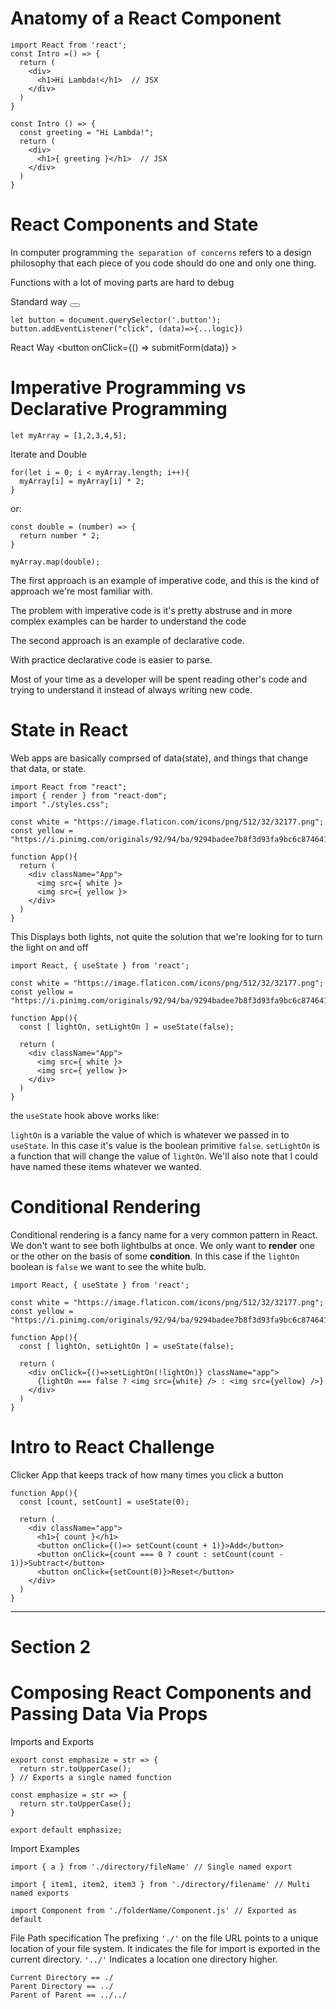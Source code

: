 # Anatomy of a React Component

    import React from 'react';
    const Intro =() => {
      return (
        <div>
          <h1>Hi Lambda!</h1>  // JSX
        </div>
      )
    }

    const Intro () => {
      const greeting = "Hi Lambda!";
      return (
        <div>
          <h1>{ greeting }</h1>  // JSX
        </div>
      )
    }

# React Components and State
  In computer programming `the separation of concerns` refers to a design philosophy that each piece of you code should do one and only one thing.

  Functions with a lot of moving parts are hard to debug

  Standard way
    <button class="button"></button>

    let button = document.querySelector('.button');
    button.addEventListener("click", (data)=>{...logic})

  React Way
    <button onClick={() => submitForm(data)} >

# Imperative Programming vs Declarative Programming

    let myArray = [1,2,3,4,5];

  Iterate and Double

    for(let i = 0; i < myArray.length; i++){
      myArray[i] = myArray[i] * 2;
    }

  or:

    const double = (number) => {
      return number * 2;
    }

    myArray.map(double);

  The first approach is an example of imperative code, and this is the kind of approach we're most familiar with.

  The problem with imperative code is it's pretty abstruse and in more complex examples can be harder to understand the code

  The second approach is an example of declarative code. 

  With practice declarative code is easier to parse.

  Most of your time as a developer will be spent reading other's code and trying to understand it instead of always writing new code.

# State in React
  Web apps are basically comprsed of data(state), and things that change that data, or state.

    import React from "react";
    import { render } from "react-dom";
    import "./styles.css";

    const white = "https://image.flaticon.com/icons/png/512/32/32177.png";
    const yellow = "https://i.pinimg.com/originals/92/94/ba/9294badee7b8f3d93fa9bc6c874641b2.png";

    function App(){
      return (
        <div className="App">
          <img src={ white }>
          <img src={ yellow }>
        </div>
      )
    }

  This Displays both lights, not quite the solution that we're looking for to turn the light on and off

    import React, { useState } from 'react';

    const white = "https://image.flaticon.com/icons/png/512/32/32177.png";
    const yellow = "https://i.pinimg.com/originals/92/94/ba/9294badee7b8f3d93fa9bc6c874641b2.png";

    function App(){
      const [ lightOn, setLightOn ] = useState(false);

      return (
        <div className="App">
          <img src={ white }>
          <img src={ yellow }>
        </div>
      )
    }
  
  the `useState` hook above works like:

  `lightOn` is a variable the value of which is whatever we passed in to `useState`. In this case it's value is the boolean primitive `false`. `setLightOn` is a function that will change the value of `lightOn`. We'll also note that I could have named these items whatever we wanted. 

# Conditional Rendering
  Conditional rendering is a fancy name for a very common pattern in React. We don't want to see both lightbulbs at once. We only want to <strong>render</strong> one or the other on the basis of some <strong>condition</strong>. In this case if the `lightOn` boolean is `false` we want to see the white bulb.

    import React, { useState } from 'react';

    const white = "https://image.flaticon.com/icons/png/512/32/32177.png";
    const yellow = "https://i.pinimg.com/originals/92/94/ba/9294badee7b8f3d93fa9bc6c874641b2.png";

    function App(){
      const [ lightOn, setLightOn ] = useState(false);

      return (
        <div onClick={()=>setLightOn(!lightOn)} className="app">
          {lightOn === false ? <img src={white} /> : <img src={yellow} />}
        </div>
      )
    }

# Intro to React Challenge
  Clicker App that keeps track of how many times you click a button

    function App(){
      const [count, setCount] = useState(0);

      return (
        <div className="app">
          <h1>{ count }</h1>
          <button onClick={()=> setCount(count + 1)}>Add</button>
          <button onClick={count === 0 ? count : setCount(count - 1)}>Subtract</button>
          <button onClick={setCount(0)}>Reset</button>
        </div>
      )
    }
***
# Section 2
# Composing React Components and Passing Data Via Props
  Imports and Exports
    
    export const emphasize = str => {
      return str.toUpperCase();
    } // Exports a single named function

    const emphasize = str => {
      return str.toUpperCase();
    }

    export default emphasize; 

  Import Examples

    import { a } from './directory/fileName' // Single named export

    import { item1, item2, item3 } from './directory/filename' // Multi named exports

    import Component from './folderName/Component.js' // Exported as default

  File Path specification
    The prefixing `'./'` on the file URL points to a unique location of your file system. It indicates the file for import is exported in the current directory.
    `'../'` Indicates a location one directory higher.

    Current Directory == ./
    Parent Directory == ../
    Parent of Parent == ../../
